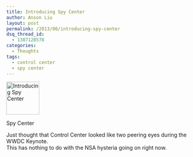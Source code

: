 ```yaml
---
title: Introducing Spy Center
author: Anson Liu
layout: post
permalink: /2013/06/introducing-spy-center
dsq_thread_id:
  - 1387128578
categories:
  - Thoughts
tags:
  - control center
  - spy center
---
```

<div id="attachment_2664" style="width: 97px" class="wp-caption aligncenter">
  <a href="https://ansonliu.com/wp-content/uploads/2013/06/spycenter-01.png"><img class="size-full wp-image-2664 " alt="Introducing Spy Center" src="https://ansonliu.com/wp-content/uploads/2013/06/spycenter-01.png" width="87" height="87" /></a><p class="wp-caption-text">
    Spy Center
  </p>
</div>

Just thought that Control Center looked like two peering eyes during the WWDC Keynote.  
This has nothing to do with the NSA hysteria going on right now.
